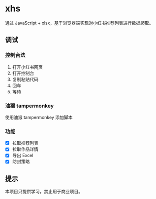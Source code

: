 # xhs

通过 JavaScript + xlsx，基于浏览器端实现对小红书推荐列表进行数据爬取。

## 调试

### 控制台法

1. 打开小红书网页
2. 打开控制台
3. 复制粘贴代码
4. 回车
5. 等待

### 油猴 tampermonkey

使用油猴 tampermonkey 添加脚本

### 功能

- [x] 拉取推荐列表
- [x] 拉取作品详情
- [x] 导出 Excel
- [x] 防封策略

## 提示

本项目只提供学习，禁止用于商业项目。
